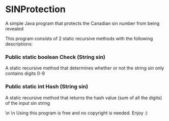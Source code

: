 # SINProtection
A simple Java program that protects the Canadian sin number from being revealed

This program consists of 2 static recursive methods with the following descriptions:

### Public static boolean Check (String sin)
A static recursive method that determines whether or not the string sin only contains digits 0-9

### Public static int Hash (String sin)
A static recursive method that returns the hash value (sum of all the digits) of the input sin string


\n
\n
Using this program is free and no copyright is needed. 
Enjoy :)
